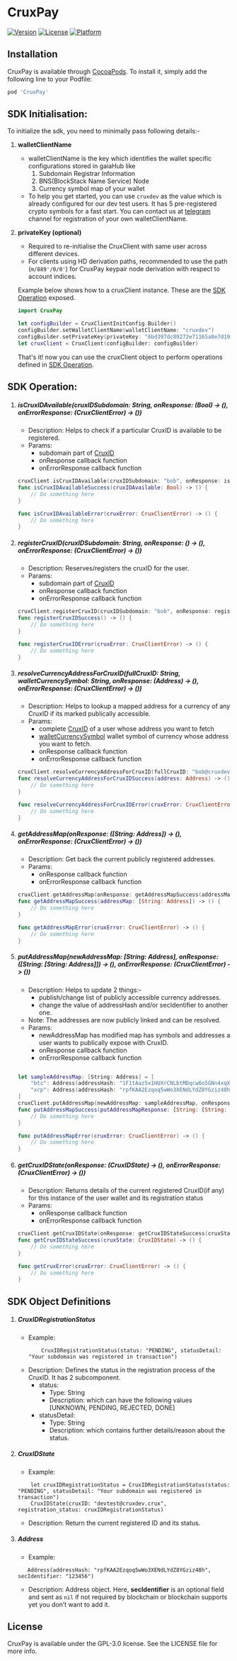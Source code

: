 # CruxPay

[![Version](https://img.shields.io/cocoapods/v/CruxPay.svg?style=flat)](https://cocoapods.org/pods/CruxPay)
[![License](https://img.shields.io/cocoapods/l/CruxPay.svg?style=flat)](https://cocoapods.org/pods/CruxPay)
[![Platform](https://img.shields.io/cocoapods/p/CruxPay.svg?style=flat)](https://cocoapods.org/pods/CruxPay)

## Installation

CruxPay is available through [CocoaPods](https://cocoapods.org). To install
it, simply add the following line to your Podfile:

```ruby
pod 'CruxPay'
```

## SDK Initialisation:
To initialize the sdk, you need to minimally pass following details:-
1. **walletClientName**
    - walletClientName is the key which identifies the wallet specific configurations stored in gaiaHub like 
        1. Subdomain Registrar Information
        2. BNS(BlockStack Name Service) Node
        3. Currency symbol map of your wallet
    - To help you get started, you can use `cruxdev` as the value which is already configured for our dev test users. It has 5 pre-registered crypto symbols for a fast start. You can contact us at [telegram](https://t.me/cruxpay_integration) channel for registration of your own walletClientName.
2. **privateKey (optional)**
    - Required to re-initialise the CruxClient with same user across different devices.
    - For clients using HD derivation paths, recommended to use the path (`m/889'/0/0'`) for CruxPay keypair node derivation with respect to account indices.
    
    Example below shows how to a cruxClient instance. These are the [SDK Operation](#sdk-operation) exposed.   
    ```swift
    import CruxPay
    
    let configBuilder = CruxClientInitConfig.Builder()
    configBuilder.setWalletClientName(walletClientName: "cruxdev")
    configBuilder.setPrivateKey(privateKey: "6bd397dc89272e71165a0e7d197b280c7a88ed5b1e44e1928c25455506f1968f") // (optional parameter)
    let cruxClient = CruxClient(configBuilder: configBuilder)
    ```
    That's it! now you can use the cruxClient object to perform operations defined in [SDK Operation](#sdk-operation).
    
## SDK Operation:

1. ##### isCruxIDAvailable(cruxIDSubdomain: String, onResponse: (Bool) -> (), onErrorResponse: (CruxClientError) -> ())
    - Description: Helps to check if a particular CruxID is available to be registered.
    - Params:
        - subdomain part of [CruxID](#cruxid)
        - onResponse callback function
        - onErrorResponse callback function
    ```swift
    cruxClient.isCruxIDAvailable(cruxIDSubdomain: "bob", onResponse: isCruxIDAvailableSuccess(cruxIDAvailable:), onErrorResponse: isCruxIDAvailableError(cruxError:))
    func isCruxIDAvailableSuccess(cruxIDAvailable: Bool) -> () {
        // Do something here
    }
    
    func isCruxIDAvailableError(cruxError: CruxClientError) -> () {
        // Do something here
    }
    ```

2. ##### registerCruxID(cruxIDSubdomain: String, onResponse: () -> (), onErrorResponse: (CruxClientError) -> ())
    - Description: Reserves/registers the cruxID for the user.
    - Params:
        - subdomain part of [CruxID](#cruxid)
        - onResponse callback function
        - onErrorResponse callback function
    ```swift
    cruxClient.registerCruxID(cruxIDSubdomain: "bob", onResponse: registerCruxIDSuccess, onErrorResponse: registerCruxIDError(cruxError:))
    func registerCruxIDSuccess() -> () {
        // Do something here
    }
    
    func registerCruxIDError(cruxError: CruxClientError) -> () {
        // Do something here
    }
    ```
    
3. ##### resolveCurrencyAddressForCruxID(fullCruxID: String, walletCurrencySymbol: String, onResponse: (Address) -> (), onErrorResponse: (CruxClientError) -> ())
    - Description: Helps to lookup a mapped address for a currency of any CruxID if its marked publically accessible.
    - Params:
        - complete [CruxID](#cruxid) of a user whose address you want to fetch
        - [walletCurrencySymbol](#walletcurrencysymbol) wallet symbol of currency whose address you want to fetch.
        - onResponse callback function
        - onErrorResponse callback function
    ```swift
    cruxClient.resolveCurrencyAddressForCruxID(fullCruxID: "bob@cruxdev.", walletCurrencySymbol: "btc", onResponse: resolveCurrencyAddressForCruxIDSuccess(address: ), onErrorResponse: resolveCurrencyAddressForCruxIDError(cruxError:))
    func resolveCurrencyAddressForCruxIDSuccess(address: Address) -> () {
        // Do something here
    }
    
    func resolveCurrencyAddressForCruxIDError(cruxError: CruxClientError) -> () {
        // Do something here
    }
    ```

4. ##### getAddressMap(onResponse: ([String: Address]) -> (), onErrorResponse: (CruxClientError) -> ())
    - Description: Get back the current publicly registered addresses.
    - Params:
        - onResponse callback function
        - onErrorResponse callback function
    ```swift
    cruxClient.getAddressMap(onResponse: getAddressMapSuccess(addressMap:), onErrorResponse: getAddressMapError(cruxError:))
    func getAddressMapSuccess(addressMap: [String: Address]) -> () {
        // Do something here
    }
    
    func getAddressMapError(cruxError: CruxClientError) -> () {
        // Do something here
    }
    ```
    
5. ##### putAddressMap(newAddressMap: [String: Address], onResponse: ([String: [String: Address]]) -> (), onErrorResponse: (CruxClientError) -> ())
    - Description: Helps to update 2 things:-
        - publish/change list of publicly accessible currency addresses.
        - change the value of addressHash and/or secIdentifier to another one.
    - Note: The addresses are now publicly linked and can be resolved.
    - Params:
        - newAddressMap has modified map has symbols and addresses a user wants to publically expose with CruxID.
        - onResponse callback function
        - onErrorResponse callback function
    ```swift
    
    let sampleAddressMap: [String: Address] = [
        "btc": Address(addressHash: "1F1tAaz5x1HUXrCNLbtMDqcw6o5GNn4xqX", secIdentifier: nil),
        "xrp": Address(addressHash: "rpfKAA2Ezqoq5wWo3XENdLYdZ8YGziz48h", secIdentifier: "123456")
    ]
    cruxClient.putAddressMap(newAddressMap: sampleAddressMap, onResponse: putAddressMapSuccess(putAddressMapResponse:), onErrorResponse: putAddressMapError(cruxError:))
    func putAddressMapSuccess(putAddressMapResponse: [String: [String: CruxPay.Address]]) -> () {
        // Do something here
    }
    
    func putAddressMapError(cruxError: CruxClientError) -> () {
        // Do something here
    }
    ```

6. ##### getCruxIDState(onResponse: (CruxIDState) -> (), onErrorResponse: (CruxClientError) -> ())
    - Description: Returns details of the current registered CruxID(if any) for this instance of the user wallet and its registration status
    - Params:
        - onResponse callback function
        - onErrorResponse callback function
    ```swift
    cruxClient.getCruxIDState(onResponse: getCruxIDStateSuccess(cruxState:), onErrorResponse: getCruxError(cruxError:))
    func getCruxIDStateSuccess(cruxState: CruxIDState) -> () {
        // Do something here
    }
    
    func getCruxError(cruxError: CruxClientError) -> () {
        // Do something here
    }
    ```
    
## SDK Object Definitions

1. ##### CruxIDRegistrationStatus
    - Example:
        ```
            CruxIDRegistrationStatus(status: "PENDING", statusDetail: "Your subdomain was registered in transaction")
        ```
    - Description: Defines the status in the registration process of the CruxID. It has 2 subcomponent.
        - status: 
            - Type: String
            - Description: which can have the following values [UNKNOWN, PENDING, REJECTED, DONE]
        - statusDetail:
            - Type: String
            - Description: which contains further details/reason about the status.

2. ##### CruxIDState
    
    - Example:
    ```
        let cruxIDRegistrationStatus = CruxIDRegistrationStatus(status: "PENDING", statusDetail: "Your subdomain was registered in transaction")
        CruxIDState(cruxID: "devtest@cruxdev.crux", registration_status: cruxIDRegistrationStatus)
    ```
    - Description: Return the current registered ID and its status.

3. ##### Address
    - Example:
    ```
       Address(addressHash: "rpfKAA2Ezqoq5wWo3XENdLYdZ8YGziz48h", secIdentifier: "123456")
    ```
    - Description: Address object. Here, **secIdentifier** is an optional field and sent as `nil` if not required by blockchain or blockchain supports yet you don’t want to add it.

## License

CruxPay is available under the GPL-3.0 license. See the LICENSE file for more info.
